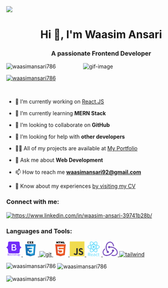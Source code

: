 <img src="https://repository-images.githubusercontent.com/588181932/e36ec678-7984-4cdd-8e4c-a3932772ff8e">

<h1 align="center">Hi 👋, I'm Waasim Ansari</h1>
<h3 align="center">A passionate Frontend Developer</h3>

<img align="right" width="300px" src="https://camo.githubusercontent.com/19db51af5f90f1b152bc0b9078f5fe97053955be5074f03f17019c70345bdcdb/68747470733a2f2f6d69726f2e6d656469756d2e636f6d2f6d61782f313336302f302a37513379765349765f7430696f4a2d5a2e676966" alt="gif-image">

<p align="left"> <img src="https://komarev.com/ghpvc/?username=waasimansari786&label=Profile%20views&color=0e75b6&style=flat" alt="waasimansari786" /> </p>

<p align="left"> <a href="https://github.com/ryo-ma/github-profile-trophy"><img src="https://github-profile-trophy.vercel.app/?username=waasimansari786" alt="waasimansari786" /></a> </p>

<p align="left"> <a href="https://twitter.com/" target="blank"><img src="https://img.shields.io/twitter/follow/?logo=twitter&style=for-the-badge" alt="" /></a> </p>

- 🔭 I’m currently working on [React.JS](https://waasim-portfolio-2.netlify.app/)

- 🌱 I’m currently learning **MERN Stack**

- 👯 I’m looking to collaborate on **GitHub**

- 🤝 I’m looking for help with **other developers**

- 👨‍💻 All of my projects are available at [My Portfolio](https://waasim-portfolio-2.netlify.app/)

- 💬 Ask me about **Web Development**

- 📫 How to reach me **waasimansari92@gmail.com**

- 📄 Know about my experiences [by visiting my CV](https://waasim-resume.tiiny.site)

<h3 align="left">Connect with me:</h3>
<p align="left">
<a href="https://linkedin.com/in/waasim-ansari-39741b28b/" target="_blank"><img align="center" src="https://raw.githubusercontent.com/rahuldkjain/github-profile-readme-generator/master/src/images/icons/Social/linked-in-alt.svg" alt="https://www.linkedin.com/in/waasim-ansari-39741b28b/" height="30" width="40" /></a>
</p>

<h3 align="left">Languages and Tools:</h3>
<p align="left"> <a href="https://getbootstrap.com" target="_blank" rel="noreferrer"> <img src="https://raw.githubusercontent.com/devicons/devicon/master/icons/bootstrap/bootstrap-plain-wordmark.svg" alt="bootstrap" width="40" height="40"/> </a> <a href="https://www.w3schools.com/css/" target="_blank" rel="noreferrer"> <img src="https://raw.githubusercontent.com/devicons/devicon/master/icons/css3/css3-original-wordmark.svg" alt="css3" width="40" height="40"/> </a> <a href="https://git-scm.com/" target="_blank" rel="noreferrer"> <img src="https://www.vectorlogo.zone/logos/git-scm/git-scm-icon.svg" alt="git" width="40" height="40"/> </a> <a href="https://www.w3.org/html/" target="_blank" rel="noreferrer"> <img src="https://raw.githubusercontent.com/devicons/devicon/master/icons/html5/html5-original-wordmark.svg" alt="html5" width="40" height="40"/> </a> <a href="https://developer.mozilla.org/en-US/docs/Web/JavaScript" target="_blank" rel="noreferrer"> <img src="https://raw.githubusercontent.com/devicons/devicon/master/icons/javascript/javascript-original.svg" alt="javascript" width="40" height="40"/> </a> <a href="https://reactjs.org/" target="_blank" rel="noreferrer"> <img src="https://raw.githubusercontent.com/devicons/devicon/master/icons/react/react-original-wordmark.svg" alt="react" width="40" height="40"/> </a> <a href="https://redux.js.org" target="_blank" rel="noreferrer"> <img src="https://raw.githubusercontent.com/devicons/devicon/master/icons/redux/redux-original.svg" alt="redux" width="40" height="40"/> </a> <a href="https://tailwindcss.com/" target="_blank" rel="noreferrer"> <img src="https://www.vectorlogo.zone/logos/tailwindcss/tailwindcss-icon.svg" alt="tailwind" width="40" height="40"/> </a> </p>

<p><img align="left" src="https://github-readme-stats.vercel.app/api/top-langs?username=waasimansari786&show_icons=true&locale=en&layout=compact" alt="waasimansari786" /></p>

<p>&nbsp;<img align="center" src="https://github-readme-stats.vercel.app/api?username=waasimansari786&show_icons=true&locale=en" alt="waasimansari786" /></p>

<p><img align="center" src="https://github-readme-streak-stats.herokuapp.com/?user=waasimansari786&" alt="waasimansari786" /></p>
